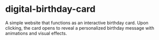# digital-birthday-card
A simple website that functions as an interactive birthday card. Upon clicking, the card opens to reveal a personalized birthday message with animations and visual effects.

